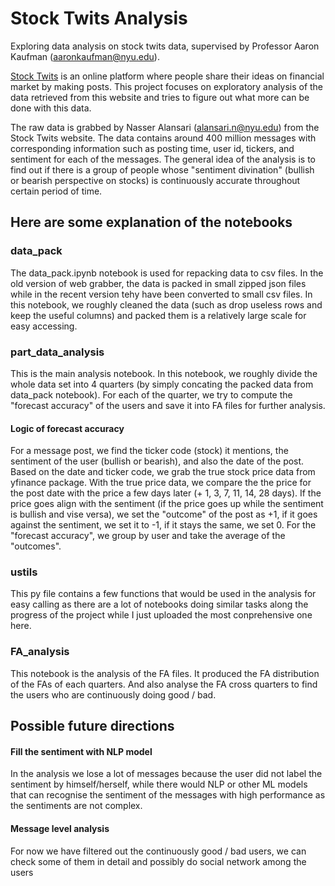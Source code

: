 # Stock Twits Analysis
Exploring data analysis on stock twits data, supervised by Professor Aaron Kaufman (aaronkaufman@nyu.edu).

[Stock Twits](https://stocktwits.com) is an online platform where people share their ideas on financial market by making posts. This project focuses on exploratory analysis of the data retrieved from this website and tries to figure out what more can be done with this data.

The raw data is grabbed by Nasser Alansari (alansari.n@nyu.edu) from the Stock Twits website. The data contains around 400 million messages with corresponding information such as posting time, user id, tickers, and sentiment for each of the messages. The general idea of the analysis is to find out if there is a group of people whose "sentiment divination" (bullish or bearish perspective on stocks) is continuously accurate throughout certain period of time. 

## Here are some explanation of the notebooks
### data_pack
The data_pack.ipynb notebook is used for repacking data to csv files. In the old version of web grabber, the data is packed in small zipped json files while in the recent version tehy have been converted to small csv files. In this notebook, we roughly cleaned the data (such as drop useless rows and keep the useful columns) and packed them is a relatively large scale for easy accessing.

### part_data_analysis
This is the main analysis notebook. In this notebook, we roughly divide the whole data set into 4 quarters (by simply concating the packed data from data_pack notebook). For each of the quarter, we try to compute the "forecast accuracy" of the users and save it into FA files for further analysis.

#### Logic of forecast accuracy
For a message post, we find the ticker code (stock) it mentions, the sentiment of the user (bullish or bearish), and also the date of the post. Based on the date and ticker code, we grab the true stock price data from yfinance package. With the true price data, we compare the the price for the post date with the price a few days later (+ 1, 3, 7, 11, 14, 28 days). If the price goes align with the sentiment (if the price goes up while the sentiment is bullish and vise versa), we set the "outcome" of the post as +1, if it goes against the sentiment, we set it to -1, if it stays the same, we set 0. For the "forecast accuracy", we group by user and take the average of the "outcomes".
### ustils
This py file contains a few functions that would be used in the analysis for easy calling as there are a lot of notebooks doing similar tasks along the progress of the project while I just uploaded the most conprehensive one here. 

### FA_analysis
This notebook is the analysis of the FA files. It produced the FA distribution of the FAs of each quarters. And also analyse the FA cross quarters to find the users who are continuously doing good / bad.

## Possible future directions
#### Fill the sentiment with NLP model
In the analysis we lose a lot of messages because the user did not label the sentiment by himself/herself, while there would NLP or other ML models that can recognise the sentiment of the messages with high performance as the sentiments are not complex.

#### Message level analysis
For now we have filtered out the continuously good / bad users, we can check some of them in detail and possibly do social network among the users

